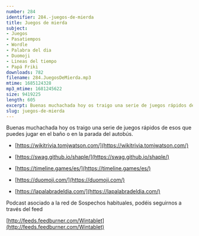 ```yaml
---
number: 284
identifier: 284.-juegos-de-mierda
title: Juegos de mierda
subject:
- Juegos
- Pasatiempos
- Wordle
- Palabra del dia
- Duomoji
- Lineas del tiempo
- Papá Friki
downloads: 782
filename: 284.JuegosDeMierda.mp3
mtime: 1685124328
mp3_mtime: 1681245622
size: 9419225
length: 605
excerpt: Buenas muchachada hoy os traigo una serie de juegos rápidos de esos que puedes jugar en el baño o en la parada del autobus.
slug: juegos-de-mierda
---
```

Buenas muchachada hoy os traigo una serie de juegos rápidos de esos que puedes jugar en el baño o en la parada del autobús.  

* [https://wikitrivia.tomjwatson.com/](https://wikitrivia.tomjwatson.com/)  

* [https://swag.github.io/shaple/](https://swag.github.io/shaple/)  

* [https://timeline.games/es/](https://timeline.games/es/)  

* [https://duomoji.com/](https://duomoji.com/)  

* [https://lapalabradeldia.com/](https://lapalabradeldia.com/)  

Podcast asociado a la red de Sospechos habituales, podéis seguirnos a través del feed 

[http://feeds.feedburner.com/Wintablet](http://feeds.feedburner.com/Wintablet)